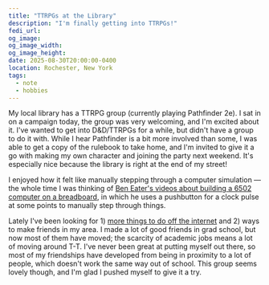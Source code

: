 ```yaml
---
title: "TTRPGs at the Library"
description: "I'm finally getting into TTRPGs!"
fedi_url:
og_image:
og_image_width:
og_image_height:
date: 2025-08-30T20:00:00-0400
location: Rochester, New York
tags:
  - note
  - hobbies
---
```


My local library has a TTRPG group (currently playing Pathfinder 2e). I sat in on a campaign today, the group was very welcoming, and I'm excited about it. I've wanted to get into D&D/TTRPGs for a while, but didn't have a group to do it with. While I hear Pathfinder is a bit more involved than some, I was able to get a copy of the rulebook to take home, and I'm invited to give it a go with making my own character and joining the party next weekend. It's especially nice because the library is right at the end of my street!

I enjoyed how it felt like manually stepping through a computer simulation — the whole time I was thinking of [Ben Eater's videos about building a 6502 computer on a breadboard](https://www.youtube.com/watch?v=LnzuMJLZRdU&list=PLowKtXNTBypFbtuVMUVXNR0z1mu7dp7eH&index=2&t=1300s), in which he uses a pushbutton for a clock pulse at some points to manually step through things.

Lately I've been looking for 1) [more things to do off the internet](/notes/2025/08/re-turning-towards-the-positive/) and 2) ways to make friends in my area. I made a lot of good friends in grad school, but now most of them have moved; the scarcity of academic jobs means a lot of moving around T-T. I've never been great at putting myself out there, so most of my friendships have developed from being in proximity to a lot of people, which doesn't work the same way out of school. This group seems lovely though, and I'm glad I pushed myself to give it a try.
